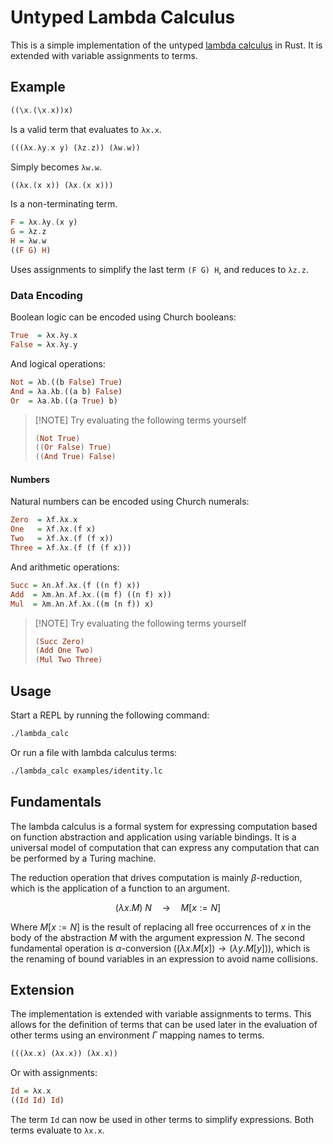 # Untyped Lambda Calculus

This is a simple implementation of the untyped [lambda calculus](https://en.wikipedia.org/wiki/Lambda_calculus) in Rust.
It is extended with variable assignments to terms.

## Example

```hs
((\x.(\x.x))x)
```

Is a valid term that evaluates to `λx.x`.

```hs
(((λx.λy.x y) (λz.z)) (λw.w))
```

Simply becomes `λw.w`.

```hs
((λx.(x x)) (λx.(x x)))
```

Is a non-terminating term.

```hs
F = λx.λy.(x y)
G = λz.z
H = λw.w
((F G) H)
```

Uses assignments to simplify the last term `(F G) H`, and reduces to `λz.z`.

### Data Encoding

Boolean logic can be encoded using Church booleans:

```hs
True  = λx.λy.x
False = λx.λy.y
```

And logical operations:

```hs
Not = λb.((b False) True)
And = λa.λb.((a b) False)
Or  = λa.λb.((a True) b)
```

> [!NOTE] Try evaluating the following terms yourself
>
> ```hs
> (Not True)
> ((Or False) True)
> ((And True) False)
> ```

#### Numbers

Natural numbers can be encoded using Church numerals:

```hs
Zero  = λf.λx.x
One   = λf.λx.(f x)
Two   = λf.λx.(f (f x))
Three = λf.λx.(f (f (f x)))
```

And arithmetic operations:

```hs
Succ = λn.λf.λx.(f ((n f) x))
Add  = λm.λn.λf.λx.((m f) ((n f) x))
Mul  = λm.λn.λf.λx.((m (n f)) x)
```

> [!NOTE] Try evaluating the following terms yourself
>
> ```hs
> (Succ Zero)
> (Add One Two)
> (Mul Two Three)
> ```

## Usage

Start a REPL by running the following command:

```bash
./lambda_calc
```

Or run a file with lambda calculus terms:

```bash
./lambda_calc examples/identity.lc
```

## Fundamentals

The lambda calculus is a formal system for expressing computation based on function abstraction and application using variable bindings.
It is a universal model of computation that can express any computation that can be performed by a Turing machine.

The reduction operation that drives computation is mainly $β$-reduction, which is the application of a function to an argument.

$$
(\lambda x.M)\ N \quad\rightarrow\quad M[x:=N]
$$

Where $M[x:=N]$ is the result of replacing all free occurrences of $x$ in the body of the abstraction $M$ with the argument expression $N$.
The second fundamental operation is $α$-conversion ($(\lambda x.M[x])\rightarrow (\lambda y.M[y])$), which is the renaming of bound variables in an expression to avoid name collisions.

## Extension

The implementation is extended with variable assignments to terms.
This allows for the definition of terms that can be used later in the evaluation of other terms using an environment $\Gamma$ mapping names to terms.

```hs
(((λx.x) (λx.x)) (λx.x))
```

Or with assignments:

```hs
Id = λx.x
((Id Id) Id)
```

The term `Id` can now be used in other terms to simplify expressions.
Both terms evaluate to `λx.x`.
